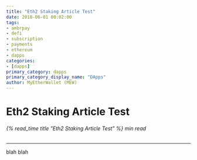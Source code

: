 ```yaml
---
title: "Eth2 Staking Article Test"
date: 2018-06-01 00:02:00
tags:
- ambrpay
- defi
- subscription
- payments
- ethereum
- dapps
categories:
- [dapps]
primary_category: dapps
primary_category_display_name: "DApps"
author: MyEtherWallet (MEW)
---
```


# **Eth2 Staking Article Test**

###### {% read_time title "Eth2 Staking Article Test" %} min read

* * *

 blah blah